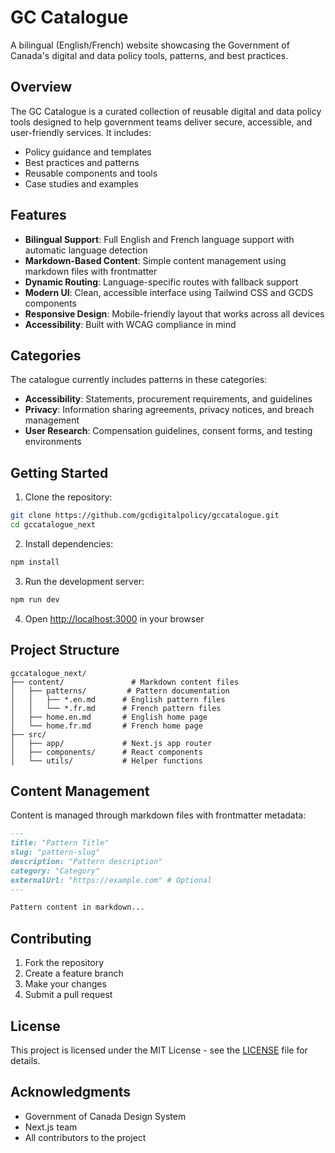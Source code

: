 # GC Catalogue

A bilingual (English/French) website showcasing the Government of Canada's digital and data policy tools, patterns, and best practices.

## Overview

The GC Catalogue is a curated collection of reusable digital and data policy tools designed to help government teams deliver secure, accessible, and user-friendly services. It includes:

- Policy guidance and templates
- Best practices and patterns
- Reusable components and tools
- Case studies and examples

## Features

- **Bilingual Support**: Full English and French language support with automatic language detection
- **Markdown-Based Content**: Simple content management using markdown files with frontmatter
- **Dynamic Routing**: Language-specific routes with fallback support
- **Modern UI**: Clean, accessible interface using Tailwind CSS and GCDS components
- **Responsive Design**: Mobile-friendly layout that works across all devices
- **Accessibility**: Built with WCAG compliance in mind

## Categories

The catalogue currently includes patterns in these categories:

- **Accessibility**: Statements, procurement requirements, and guidelines
- **Privacy**: Information sharing agreements, privacy notices, and breach management
- **User Research**: Compensation guidelines, consent forms, and testing environments

## Getting Started

1. Clone the repository:
```bash
git clone https://github.com/gcdigitalpolicy/gccatalogue.git
cd gccatalogue_next
```

2. Install dependencies:
```bash
npm install
```

3. Run the development server:
```bash
npm run dev
```

4. Open [http://localhost:3000](http://localhost:3000) in your browser

## Project Structure

```
gccatalogue_next/
├── content/               # Markdown content files
│   ├── patterns/         # Pattern documentation
│   │   ├── *.en.md      # English pattern files
│   │   └── *.fr.md      # French pattern files
│   ├── home.en.md       # English home page
│   └── home.fr.md       # French home page
├── src/
│   ├── app/             # Next.js app router
│   ├── components/      # React components
│   └── utils/           # Helper functions
```

## Content Management

Content is managed through markdown files with frontmatter metadata:

```markdown
---
title: "Pattern Title"
slug: "pattern-slug"
description: "Pattern description"
category: "Category"
externalUrl: "https://example.com" # Optional
---

Pattern content in markdown...
```

## Contributing

1. Fork the repository
2. Create a feature branch
3. Make your changes
4. Submit a pull request

## License

This project is licensed under the MIT License - see the [LICENSE](LICENSE) file for details.

## Acknowledgments

- Government of Canada Design System
- Next.js team
- All contributors to the project
